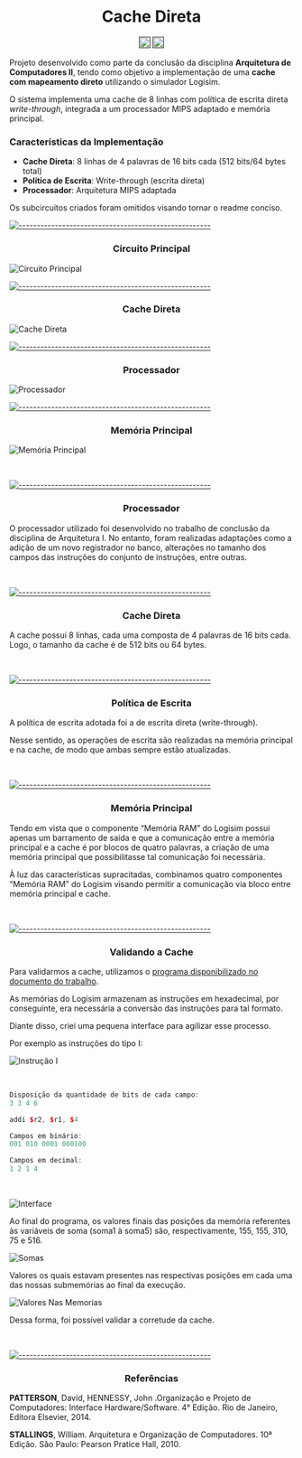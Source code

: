 <h1 align="center">Cache Direta</h1>
<p align="center">
		<a href=""><img alt="Logisim" src="https://img.shields.io/badge/Platform-Logisim-blue.svg" height="20"/></a>
<a href=""><img alt="Architecture" src="https://img.shields.io/badge/Architecture-MIPS-green.svg" height="20"/></a>
</p>


Projeto desenvolvido como parte da conclusão da disciplina **Arquitetura de Computadores II**, tendo como objetivo a implementação de uma **cache com mapeamento direto** utilizando o simulador Logisim.

O sistema implementa uma cache de 8 linhas com política de escrita direta _write-through_, integrada a um processador MIPS adaptado e memória principal.

### Características da Implementação
- **Cache Direta**: 8 linhas de 4 palavras de 16 bits cada (512 bits/64 bytes total)
- **Política de Escrita**: Write-through (escrita direta)
- **Processador**: Arquitetura MIPS adaptada

Os subcircuitos criados foram omitidos visando tornar o readme conciso.

[![-----------------------------------------------------](https://raw.githubusercontent.com/andreasbm/readme/master/assets/lines/aqua.png)](#table-of-contents)


<h3 align="center">Circuito Principal </h3>

![Circuito Principal](https://github.com/natansantoz/Memoria-Cache/blob/main/arquivos/circuito_principal.jpg)


[![-----------------------------------------------------](https://raw.githubusercontent.com/andreasbm/readme/master/assets/lines/aqua.png)](#table-of-contents)


<h3 align="center">Cache Direta </h3>

![Cache Direta](https://github.com/natansantoz/Memoria-Cache/blob/main/arquivos/cache.png)

[![-----------------------------------------------------](https://raw.githubusercontent.com/andreasbm/readme/master/assets/lines/aqua.png)](#table-of-contents)


<h3 align="center">Processador </h3>

![Processador](https://github.com/natansantoz/Memoria-Cache/blob/main/arquivos/processador.jpg)

[![-----------------------------------------------------](https://raw.githubusercontent.com/andreasbm/readme/master/assets/lines/aqua.png)](#table-of-contents)


<h3 align="center">Memória Principal </h3>

![Memória Principal](https://github.com/natansantoz/Memoria-Cache/blob/main/arquivos/memoria_principal.jpg)


<br>

[![-----------------------------------------------------](https://raw.githubusercontent.com/andreasbm/readme/master/assets/lines/aqua.png)](#table-of-contents)


<h3 align="center">Processador </h3>

O processador utilizado foi desenvolvido no trabalho de conclusão da disciplina de Arquitetura I. No entanto, foram realizadas adaptações como a adição de um novo registrador no banco, alterações no tamanho dos campos das instruções do conjunto de instruções, entre outras.


<br>

[![-----------------------------------------------------](https://raw.githubusercontent.com/andreasbm/readme/master/assets/lines/aqua.png)](#table-of-contents)


<h3 align="center">Cache Direta </h3>


A cache possui 8 linhas, cada uma composta de 4 palavras de 16 bits cada. Logo, o tamanho da cache é de 512 bits ou 64 bytes.


<br>

[![-----------------------------------------------------](https://raw.githubusercontent.com/andreasbm/readme/master/assets/lines/aqua.png)](#table-of-contents)


<h3 align="center">Política de Escrita </h3>

A política de escrita adotada foi a de escrita direta (write-through). 

Nesse sentido, as operações de escrita são realizadas na memória principal e na cache, de modo que ambas sempre estão atualizadas.


<br>

[![-----------------------------------------------------](https://raw.githubusercontent.com/andreasbm/readme/master/assets/lines/aqua.png)](#table-of-contents)


<h3 align="center">Memória Principal </h3>

Tendo em vista que o componente “Memória RAM” do Logisim possui apenas um barramento de saída e que a comunicação entre a memória principal e a cache é por blocos de quatro palavras, a criação de uma memória principal que possibilitasse tal comunicação foi necessária.

À luz das características supracitadas, combinamos quatro componentes “Memória RAM” do Logisim visando permitir a comunicação via bloco entre memória principal e cache.


<br>

[![-----------------------------------------------------](https://raw.githubusercontent.com/andreasbm/readme/master/assets/lines/aqua.png)](#table-of-contents)


<h3 align="center">Validando a Cache </h3>


Para validarmos a cache, utilizamos o [programa disponibilizado no documento do trabalho](https://github.com/natansantoz/Memoria-Cache/blob/main/arquivos/Enunciado%20ACII%20Trabalho%20I.pdf).


As memórias do Logisim armazenam as instruções em hexadecimal, por conseguinte, era necessária a conversão das instruções para tal formato.

Diante disso, criei uma pequena interface para agilizar esse processo.

Por exemplo as instruções do tipo I:

![Instrução I](https://github.com/natansantoz/Memoria-Cache/blob/main/arquivos/instrucoesI.jpg)

<br>

```c++
Disposição da quantidade de bits de cada campo:
3 3 4 6

addi $r2, $r1, $4

Campos em binário:
001 010 0001 000100

Campos em decimal:
1 2 1 4
```

<br>

![Interface](https://github.com/natansantoz/Memoria-Cache/blob/main/arquivos/interface.jpg)

Ao final do programa, os valores finais das posições da memória referentes às variáveis de soma (soma1 à soma5) são, respectivamente, 155, 155, 310, 75 e 516. 

![Somas](https://github.com/natansantoz/Memoria-Cache/blob/main/arquivos/somas.jpg)

Valores os quais estavam presentes nas respectivas posições em cada uma das nossas submemórias ao final da execução. 

![Valores Nas Memorias](https://github.com/natansantoz/Memoria-Cache/blob/main/arquivos/valores_nas_memorias.png)

Dessa forma, foi possível validar a corretude da cache.

<br>

[![-----------------------------------------------------](https://raw.githubusercontent.com/andreasbm/readme/master/assets/lines/aqua.png)](#table-of-contents)

<h3 align="center">Referências</h3>

**PATTERSON**, David, HENNESSY, John .Organização e Projeto de Computadores: Interface
Hardware/Software. 4° Edição. Rio de Janeiro, Editora Elsevier, 2014.

**STALLINGS**, William. Arquitetura e Organização de Computadores. 10ª Edição. São Paulo:
Pearson Pratice Hall, 2010.

